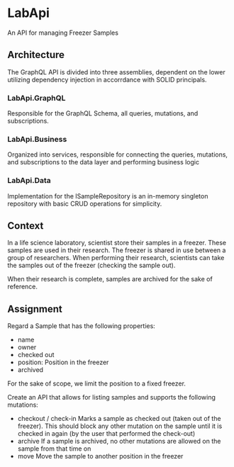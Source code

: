 # LabApi
An API for managing Freezer Samples

## Architecture

The GraphQL API is divided into three assemblies, dependent on the lower utilizing dependency
injection in accorrdance with SOLID principals.


### LabApi.GraphQL
Responsible for the GraphQL Schema, all queries, mutations, and subscriptions.

### LabApi.Business
Organized into services, responsible for connecting the queries, mutations, and
subscriptions to the data layer and performing business logic

### LabApi.Data
Implementation for the ISampleRepository is an in-memory singleton repository with basic CRUD operations for simplicity.

## Context

In a life science laboratory, scientist store their samples in a freezer. These samples are used
in their research. The freezer is shared in use between a group of researchers. When performing
their research, scientists can take the samples out of the freezer (checking the sample out).

When their research is complete, samples are archived for the sake of reference.

## Assignment

Regard a Sample that has the following properties:

- name
- owner
- checked out
- position: Position in the freezer
- archived

For the sake of scope, we limit the position to a fixed freezer.

Create an API that allows for listing samples and supports the following mutations:

- checkout / check-in
Marks a sample as checked out (taken out of the freezer). This should block any other mutation on the sample
until it is checked in again (by the user that performed the check-out)
- archive
If a sample is archived, no other mutations are allowed on the sample from that time on
- move
Move the sample to another position in the freezer